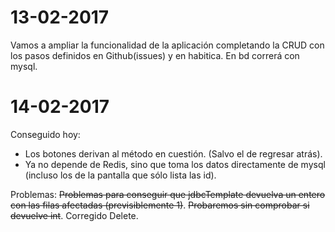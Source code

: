 13-02-2017
==========
Vamos a ampliar la funcionalidad de la aplicación completando la CRUD con los pasos definidos en Github(issues) y en habitica.
En bd correrá con mysql.

14-02-2017
==========
Conseguido hoy: 
+ Los botones derivan al método en cuestión. (Salvo el de regresar atrás).
+ Ya no depende de Redis, sino que toma los datos directamente de mysql (incluso los de la pantalla que sólo lista las id).

Problemas:
~~Problemas para conseguir que jdbcTemplate devuelva un entero con las filas afectadas (previsiblemente 1)~~.
  ~~Probaremos sin comprobar si devuelve int~~.
    Corregido Delete.
